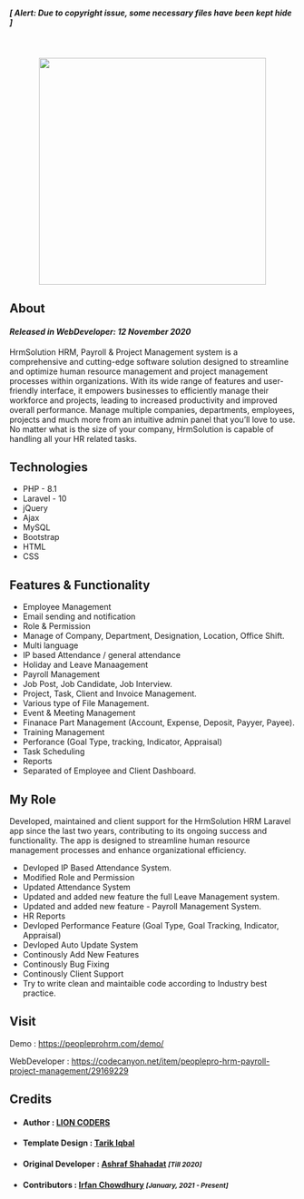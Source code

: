 ##### [ <i>Alert:  Due to copyright issue, some necessary files have been kept hide</i> ]
<br>


<p align="center"><img src="https://snipboard.io/2Sn5MK.jpg" width="400"></p>



## About

#### <i>Released in WebDeveloper: 12 November 2020</i>

HrmSolution HRM, Payroll & Project Management system is a comprehensive and cutting-edge software solution designed to streamline and optimize human resource management and project management processes within organizations. With its wide range of features and user-friendly interface, it empowers businesses to efficiently manage their workforce and projects, leading to increased productivity and improved overall performance. Manage multiple companies, departments, employees, projects and much more from an intuitive admin panel that you’ll love to use. No matter what is the size of your company, HrmSolution is capable of handling all your HR related tasks.


## Technologies
- PHP - 8.1
- Laravel - 10
- jQuery 
- Ajax  
- MySQL 
- Bootstrap
- HTML 
- CSS

## Features & Functionality
- Employee Management
- Email sending and notification
- Role & Permission
- Manage of Company, Department, Designation, Location, Office Shift.
- Multi language
- IP based Attendance / general attendance
- Holiday and Leave Manaagement
- Payroll Management
- Job Post, Job Candidate, Job Interview.
- Project, Task, Client and Invoice Management.
- Various type of File Management.
- Event & Meeting Management
- Finanace Part Management (Account, Expense, Deposit, Payyer, Payee).
- Training Management
- Perforance (Goal Type, tracking, Indicator, Appraisal)
- Task Scheduling
- Reports
- Separated of Employee and Client Dashboard.


## My Role
Developed, maintained and client support for the HrmSolution HRM Laravel app since the last two years, contributing to its ongoing success and functionality. The app is designed to streamline human resource management processes and enhance organizational efficiency.

- Devloped IP Based Attendance System.
- Modified Role and Permission
- Updated Attendance System
- Updated and added new feature the full Leave Management system.
- Updated and added new feature - Payroll Management System.
- HR Reports
- Devloped Performance Feature (Goal Type, Goal Tracking, Indicator, Appraisal)
- Devloped Auto Update System
- Continously Add New Features
- Continously Bug Fixing
- Continously Client Support
- Try to write clean and maintaible code according to Industry best practice.

## Visit
Demo : https://peopleprohrm.com/demo/

WebDeveloper : https://codecanyon.net/item/peoplepro-hrm-payroll-project-management/29169229

## Credits 

- #### Author : [LION CODERS](https://lion-coders.com/)
- #### Template Design : [Tarik Iqbal](https://www.linkedin.com/in/tarik-iqbal-51046b34/)

-  #### Original Developer :  [Ashraf Shahadat](https://github.com/Ash-raf10) <small><i>[Till 2020]</i></small>

- #### Contributors : [Irfan Chowdhury](https://github.com/Irfan-Chowdhury) <small><i>[January, 2021 - Present]</i></small>

